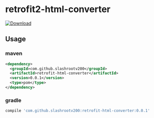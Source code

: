 # retrofit2-html-converter

[ ![Download](https://api.bintray.com/packages/slashroot-v200/retrofit-html-converter/retrofit-html-converter/images/download.svg) ](https://bintray.com/slashroot-v200/retrofit-html-converter/retrofit-html-converter/_latestVersion)

## Usage

### maven
```xml
<dependency>
  <groupId>com.github.slashrootv200</groupId>
  <artifactId>retrofit-html-converter</artifactId>
  <version>0.0.1</version>
  <type>pom</type>
</dependency>
```

### gradle
```groovy
compile 'com.github.slashrootv200:retrofit-html-converter:0.0.1'
```

